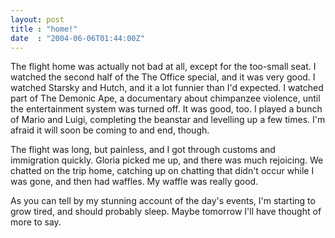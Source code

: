 ```yaml
---
layout: post
title : "home!"
date  : "2004-06-06T01:44:00Z"
---
```

The flight home was actually not bad at all, except for the too-small seat.  I watched the second half of the The Office special, and it was very good.  I watched Starsky and Hutch, and it a lot funnier than I'd expected.  I watched part of The Demonic Ape, a documentary about chimpanzee violence, until the entertainment system was turned off.  It was good, too.  I played a bunch of Mario and Luigi, completing the beanstar and levelling up a few times.  I'm afraid it will soon be coming to and end, though.

The flight was long, but painless, and I got through customs and immigration quickly.  Gloria picked me up, and there was much rejoicing.  We chatted on the trip home, catching up on chatting that didn't occur while I was gone, and then had waffles.  My waffle was really good.

As you can tell by my stunning account of the day's events, I'm starting to grow tired, and should probably sleep.  Maybe tomorrow I'll have thought of more to say.

